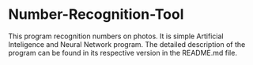 # Number-Recognition-Tool
This program recognition numbers on photos. It is simple Artificial Inteligence and Neural Network program.
The detailed description of the program can be found in its respective version in the README.md file.
